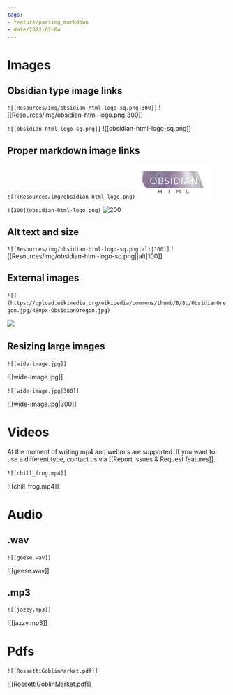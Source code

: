 ```yaml
---
tags:
- feature/parsing_markdown
- date/2022-02-04
---
```


# Images
## Obsidian type image links 
`![[Resources/img/obsidian-html-logo-sq.png|300]]`
![[Resources/img/obsidian-html-logo.png|300]]

`![[obsidian-html-logo-sq.png]]`
![[obsidian-html-logo-sq.png]] 
## Proper markdown image links
`![](Resources/img/obsidian-html-logo.png)`
![](Resources/img/obsidian-html-logo.png)

`![200](obsidian-html-logo.png)`
![200](obsidian-html-logo.png)

## Alt text and size
`![[Resources/img/obsidian-html-logo-sq.png|alt|100]]`
![[Resources/img/obsidian-html-logo-sq.png||alt|100]]

## External images
`![](https://upload.wikimedia.org/wikipedia/commons/thumb/8/8c/ObsidianOregon.jpg/480px-ObsidianOregon.jpg)`

![](https://upload.wikimedia.org/wikipedia/commons/thumb/8/8c/ObsidianOregon.jpg/480px-ObsidianOregon.jpg)

## Resizing large images
`![[wide-image.jpg]]`

![[wide-image.jpg]]

`![[wide-image.jpg|300]]`

![[wide-image.jpg|300]]


# Videos
At the moment of writing mp4 and webm's are supported. If you want to use a different type, contact us via [[Report Issues & Request features]].

`![[chill_frog.mp4]]`

![[chill_frog.mp4]]

# Audio 
##  .wav
 `![[geese.wav]]`
 
 ![[geese.wav]]

## .mp3
 `![[jazzy.mp3]]`
 
 ![[jazzy.mp3]]

# Pdfs
`![[RossettiGoblinMarket.pdf]]`

![[RossettiGoblinMarket.pdf]]
